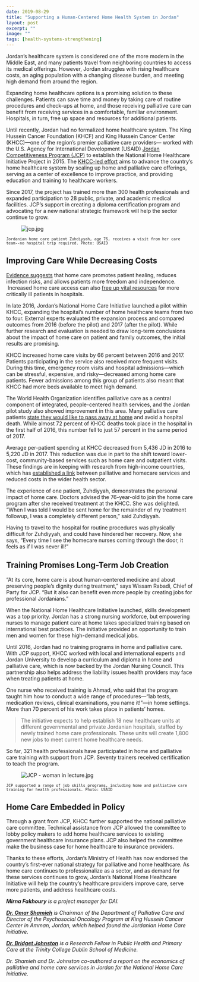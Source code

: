 ```yaml
---
date: 2019-08-29
title: "Supporting a Human-Centered Home Health System in Jordan"
layout: post
excerpt: ""
image: ""
tags: [health-systems-strengthening]
---
```

<p>Jordan’s healthcare system is considered one of the more modern in the Middle East, and many patients travel from neighboring countries to access its medical offerings. However, Jordan struggles with rising healthcare costs, an aging population with a changing disease burden, and meeting high demand from around the region.</p><p>Expanding home healthcare options is a promising solution to these challenges. Patients can save time and money by taking care of routine procedures and check-ups at home, and those receiving palliative care can benefit from receiving services in a comfortable, familiar environment. Hospitals, in turn, free up space and resources for additional patients.</p><p>Until recently, Jordan had no formalized home healthcare system. The King Hussein Cancer Foundation (KHCF) and King Hussein Cancer Center (KHCC)—one of the region’s premier palliative care providers— worked with the U.S. Agency for International Development (USAID) <a href="https://www.dai.com/our-work/projects/jordan-competitiveness-program-jcp">Jordan Competitiveness Program (JCP)</a> to establish the National Home Healthcare Initiative Project in 2015. The <a href="https://www.jordancompetitiveness.org/stories/2018/8/13/king-hussein-cancer-center-br6bm">KHCC-led effort</a> aims to advance the country’s home healthcare system by scaling up home and palliative care offerings, serving as a center of excellence to improve practice, and providing education and training to healthcare workers.</p><p>Since 2017, the project has trained more than 300 health professionals and expanded participation to 28 public, private, and academic medical facilities. JCP’s support in creating a diploma certification program and advocating for a new national strategic framework will help the sector continue to grow.</p><figure class="kg-card kg-image-card"><img src="https://pubs.ghost.io/uploads/jcp.jpg" class="kg-image" alt="jcp.jpg" loading="lazy"></figure><p><code><code>Jordanian home care patient Zuhdiyyah, age 76, receives a visit from her care team--no hospital trip required. Photo: USAID</code></code></p><h2 id="improving-care-while-decreasing-costs">Improving Care While Decreasing Costs</h2><p><a href="http://theoncologist.alphamedpress.org/content/22/4/361.long">Evidence suggests</a> that home care promotes patient healing, reduces infection risks, and allows patients more freedom and independence.  Increased home care access can also <a href="https://journals.sagepub.com/doi/full/10.1177/0269216313493466?url_ver=Z39.88-2003&amp;rfr_id=ori%3Arid%3Acrossref.org&amp;rfr_dat=cr_pub%3Dpubmed">free up vital resources</a> for more critically ill patients in hospitals.</p><p>In late 2016, Jordan’s National Home Care Initiative launched a pilot within KHCC, expanding the hospital’s number of home healthcare teams from two to four. External experts evaluated the expansion process and compared outcomes from 2016 (before the pilot) and 2017 (after the pilot). While further research and evaluation is needed to draw long-term conclusions about the impact of home care on patient and family outcomes, the initial results are promising.</p><p>KHCC increased home care visits by 66 percent between 2016 and 2017. Patients participating in the service also received more frequent visits. During this time, emergency room visits and hospital admissions—which can be stressful, expensive, and risky—decreased among home care patients. Fewer admissions among this group of patients also meant that KHCC had more beds available to meet high demand.</p><p>The World Health Organization identifies palliative care as a central component of integrated, people-centered health services, and the Jordan pilot study also showed improvement in this area. Many palliative care patients <a href="https://jamanetwork.com/journals/jama/fullarticle/197944">state they would like to pass away at home</a> and avoid a hospital death. While almost 72 percent of KHCC deaths took place in the hospital in the first half of 2016, this number fell to just 57 percent in the same period of 2017.</p><p>Average per-patient spending at KHCC decreased from 5,436 JD in 2016 to 5,220 JD in 2017. This reduction was due in part to the shift toward lower-cost, community-based services such as home care and outpatient visits. These findings are in keeping with research from high-income countries, which has <a href="https://jamanetwork.com/journals/jamainternalmedicine/fullarticle/414449">established a link</a> between palliative and homecare services and reduced costs in the wider health sector.</p><p>The experience of one patient, Zuhdiyyah, demonstrates the personal impact of home care. Doctors advised the 76-year-old to join the home care program after she received treatment at the KHCC. She was delighted. “When I was told I would be sent home for the remainder of my treatment followup, I was a completely different person,” said Zuhdiyyah.</p><p>Having to travel to the hospital for routine procedures was physically difficult for Zuhdiyyah, and could have hindered her recovery. Now, she says, “Every time I see the homecare nurses coming through the door, it feels as if I was never ill!”</p><h2 id="training-promises-long-term-job-creation">Training Promises Long-Term Job Creation</h2><p>“At its core, home care is about human-centered medicine and about preserving people’s dignity during treatment,” says Wissam Rabadi, Chief of Party for JCP. “But it also can benefit even more people by creating jobs for professional Jordanians.”</p><p>When the National Home Healthcare Initiative launched, skills development was a top priority. Jordan has a strong nursing workforce, but empowering nurses to manage patient care at home takes specialized training based on international best practices. The initiative provided an opportunity to train men and women for these high-demand medical jobs.</p><p>Until 2016, Jordan had no training programs in home and palliative care. With JCP support, KHCC worked with local and international experts and Jordan University to develop a curriculum and diploma in home and palliative care, which is now backed by the Jordan Nursing Council. This partnership also helps address the liability issues health providers may face when treating patients at home.</p><p>One nurse who received training is Ahmad, who said that the program taught him how to conduct a wide range of procedures—“lab tests, medication reviews, clinical examinations, you name it!”—in home settings. More than 70 percent of his work takes place in patients’ homes.</p><blockquote>The initiative expects to help establish 18 new healthcare units at different governmental and private Jordanian hospitals, staffed by newly trained home care professionals. These units will create 1,800 new jobs to meet current home healthcare needs.</blockquote><p>So far, 321 health professionals have participated in home and palliative care training with support from JCP. Seventy trainers received certification to teach the program.</p><figure class="kg-card kg-image-card"><img src="https://pubs.ghost.io/uploads/JCP%20-%20woman%20in%20lecture.jpg" class="kg-image" alt="JCP - woman in lecture.jpg" loading="lazy"></figure><p><code><code>JCP supported a range of job skills programs, including home and palliative care training for health professionals. Photo: USAID</code></code></p><h2 id="home-care-embedded-in-policy">Home Care Embedded in Policy</h2><p>Through a grant from JCP, KHCC further supported the national palliative care committee. Technical assistance from JCP allowed the committee to lobby policy makers to add home healthcare services to existing government healthcare insurance plans. JCP also helped the committee make the business case for home healthcare to insurance providers.</p><p>Thanks to these efforts, Jordan’s Ministry of Health has now endorsed the country’s first-ever national strategy for palliative and home healthcare. As home care continues to professionalize as a sector, and as demand for these services continues to grow, Jordan’s National Home Healthcare Initiative will help the country’s healthcare providers improve care, serve more patients, and address healthcare costs.</p><p><em><strong>Mirna Fakhoury</strong> is a project manager for DAI.</em></p><p><em><strong><a href="http://www.khcf.jo/en/doctors/omar-shamieh-md">Dr. Omar Shamieh</a></strong> is Chairman of the Department of Palliative Care and Director of the Psychosocial Oncology Program at King Hussein Cancer Center in Amman, Jordan, which helped found the Jordanian Home Care Initiative.</em></p><p><em><strong><a href="https://www.tcd.ie/medicine/staff/BJOHNST">Dr. Bridget Johnston</a></strong> is a Research Fellow in Public Health and Primary Care at the Trinity College Dublin School of Medicine.</em></p><p><em>Dr. Shamieh and Dr. Johnston co-authored a report on the economics of palliative and home care services in Jordan for the National Home Care Initiative.</em></p>
  